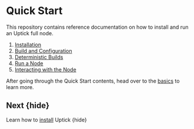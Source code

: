 <!--
order: false
parent:
  order: 2
-->

# Quick Start

This repository contains reference documentation on how to install and run an Uptick full node.

1. [Installation](./installation)
1. [Build and Configuration](./binary)
1. [Deterministic Builds](./reproducible-builds)
1. [Run a Node](./run_node)
1. [Interacting with the Node](./interact_node)

After going through the Quick Start contents, head over to the [basics](./../basics/README) to learn more.

## Next {hide}

Learn how to [install](./../quickstart/installation) Uptick {hide}
